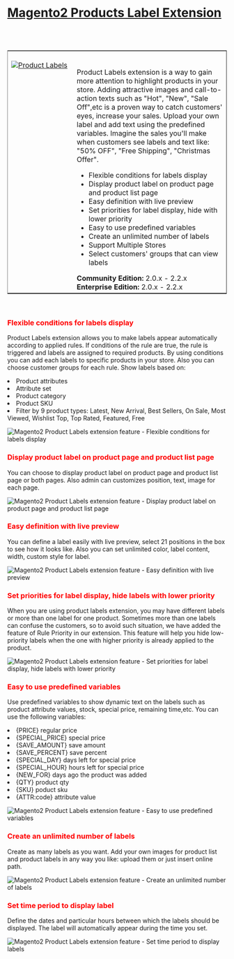 
<html>
<html>
<h1><a href="https://www.magezon.com/product-labels.html">Magento2 Products Label Extension</a></h1>
<br/><br/>
<table border="1">
  <td width="30%" valign="top"style="border: none; ">
    <br><a href="https://www.magezon.com/product-labels.html"><img src="https://www.magezon.com/pub/media/catalog/product/cache/5b184dbc4466ff75e0c23e054179cc32/p/r/produc-labels.png" alt="Product Labels"/><p>
      <td style="border:none;"></br>
        <div class="product attribute overview">
          <div class="valune">
  <p>
Product Labels extension is a way to gain more attention to highlight products in your store. Adding attractive images and call-to-action texts such as "Hot", "New", "Sale Off",etc is a proven way to catch customers' eyes, increase your sales. Upload your own label and add text using the predefined variables. Imagine the sales you'll make when customers see labels and text like: "50% OFF", "Free Shipping", "Christmas Offer".</p>
          <ul class="firebase-list">
<li>Flexible conditions for labels display</li>
<li>Display product label on product page and product list page</li>
<li>Easy definition with live preview</li>
<li>Set priorities for label display, hide with lower priority</li>
<li>Easy to use predefined variables</li>
<li>Create an unlimited number of labels</li>
<li>Support Multiple Stores</li>
<li>Select customers' groups that can view labels</li>
</ul>
</div>
</div>
<div class="compatibility">
<span class="compatibility"><b>Community Edition:</b> 2.0.x - 2.2.x
<b>Enterprise Edition:</b> 2.0.x - 2.2.x</span>
</div></td>
 </tr>
</table>
<br/>
<h3><p style="color:red">Flexible conditions for labels display</p></h3>
<p>Product Labels extension allows you to make labels appear automatically according to applied rules. If conditions of the rule are true, the rule is triggered and labels are assigned to required products. By using conditions you can add each labels to specific products in your store. Also you can choose customer groups for each rule. Show labels based on:</p>
<li>Product attributes</li>
<li>Attribute set</li>
<li>Product category</li>
<li>Product SKU</li>
<li>Filter by 9 product types: Latest, New Arrival, Best Sellers, On Sale, Most Viewed, Wishlist Top, Top Rated, Featured, Free</li>
<p><img style="display: block; margin-left: auto; margin-right: auto;" title="Flexible conditions for labels display" src="https://www.magezon.com/pub/media/wysiwyg/extension/productlabels/conditions.png" alt="Magento2 Product Labels extension feature - Flexible conditions for labels display"/></p>
<h3><p style="color:red">Display product label on product page and product list page</p></h3>
<p>You can choose to display product label on product page and product list page or both pages. Also admin can customizes position, text, image for each page.</p>
<p><img style="display: block; margin-left: auto; margin-right: auto;" title="Display product label on product page and product list page" src="https://www.magezon.com/pub/media/wysiwyg/extension/productlabels/productlabels-productlist-category.png" alt="Magento2 Product Labels extension feature - Display product label on product page and product list page"/></p>
<h3><p style="color:red">Easy definition with live preview</p></h3>
<p>You can define a label easily with live preview, select 21 positions in the box to see how it looks like. Also you can set unlimited color, label content, width, custom style for label.</p>
<p><img style="display: block; margin-left: auto; margin-right: auto;" title="Easy definition with live preview" src="https://www.magezon.com/pub/media/wysiwyg/extension/productlabels/livepreview.png" alt="Magento2 Product Labels extension feature - Easy definition with live preview"/></p>
<h3><p style="color:red">Set priorities for label display, hide labels with lower priority</p></h3>
<p>When you are using product labels extension, you may have different labels or more than one label for one product. Sometimes more than one labels can confuse the customers, so to avoid such situation, we have added the feature of Rule Priority in our extension. This feature will help you hide low-priority labels when the one with higher priority is already applied to the product.</p>
<p><img style="display: block; margin-left: auto; margin-right: auto;" title="Set priorities for label display, hide labels with lower priority" src="https://www.magezon.com/pub/media/wysiwyg/extension/productlabels/priorities.png" alt="Magento2 Product Labels extension feature - Set priorities for label display, hide labels with lower priority"/></p>
<h3><p style="color:red">Easy to use predefined variables</p></h3>
<p>Use predefined variables to show dynamic text on the labels such as product attribute values, stock, special price, remaining time,etc. You can use the following variables:</p>
<li>{PRICE} regular price</li>
<li>{SPECIAL_PRICE} special price</li>
<li>{SAVE_AMOUNT} save amount</li>
<li>{SAVE_PERCENT} save percent</li>
<li>{SPECIAL_DAY} days left for special price</li>
<li>{SPECIAL_HOUR} hours left for special price</li>
<li>{NEW_FOR} days ago the product was added</li>
<li>{QTY} product qty</li>
<li>{SKU} poduct sku</li>
<li>{ATTR:code} attribute value</li>
<p><img style="display: block; margin-left: auto; margin-right: auto;" title="Easy to use predefined variables" src="https://www.magezon.com/pub/media/wysiwyg/extension/productlabels/prefefined-variables.png" alt="Magento2 Product Labels extension feature - Easy to use predefined variables"/></p>
<h3><p style="color:red">Create an unlimited number of labels</p></h3>
<p>Create as many labels as you want. Add your own images for product list and product labels in any way you like: upload them or just insert online path.</p>
<p><img style="display: block; margi-left: auto; margin-right: auto;" title="Create an unlimited number of labels" src="https://www.magezon.com/pub/media/wysiwyg/extension/productlabels/unlimited-labels.png" alt="Magento2 Product Labels extension feature - Create an unlimited number of labels"/></p>
<h3><p style="color:red">Set time period to display label</p></h3>
<p>Define the dates and particular hours between which the labels should be displayed. The label will automatically appear during the time you set.</p>
<p><img style="display: block; margin-left: auto; margin-right: auto;" title="Set time period to display labels" src="https://www.magezon.com/pub/media/wysiwyg/extension/productlabels/time-period.png" alt="Magento2 Product Labels extension feature - Set time period to display labels"/></p>
